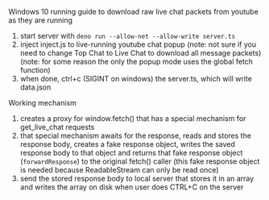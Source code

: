 Windows 10 running guide to download raw live chat packets from youtube as they are running
1. start server with `deno run --allow-net --allow-write server.ts`
2. inject inject.js to live-running youtube chat popup (note: not sure if you need to change Top Chat to Live Chat to download all message packets) (note: for some reason the only the popup mode uses the global fetch function)
3. when done, ctrl+c (SIGINT on windows) the server.ts, which will write data.json

Working mechanism
1. creates a proxy for window.fetch() that has a special mechanism for get_live_chat requests
2. that special mechanism awaits for the response, reads and stores the response body, creates a fake response object, writes the saved response body to that object and returns that fake response object (`forwardResponse`) to the original fetch() caller (this fake response object is needed because ReadableStream can only be read once)
3. send the stored response body to local server that stores it in an array and writes the array on disk when user does CTRL+C on the server